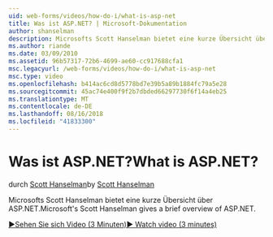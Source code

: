 ```yaml
---
uid: web-forms/videos/how-do-i/what-is-asp-net
title: Was ist ASP.NET? | Microsoft-Dokumentation
author: shanselman
description: Microsofts Scott Hanselman bietet eine kurze Übersicht über ASP.NET.
ms.author: riande
ms.date: 03/09/2010
ms.assetid: 96b57317-72b6-4699-ae60-cc917688cfa1
msc.legacyurl: /web-forms/videos/how-do-i/what-is-asp-net
msc.type: video
ms.openlocfilehash: b414ac6cd8d5778bd7e39b5a89b1884fc79a5e28
ms.sourcegitcommit: 45ac74e400f9f2b7dbded66297730f6f14a4eb25
ms.translationtype: MT
ms.contentlocale: de-DE
ms.lasthandoff: 08/16/2018
ms.locfileid: "41833300"
---
```

<a name="what-is-aspnet"></a><span data-ttu-id="24ff6-104">Was ist ASP.NET?</span><span class="sxs-lookup"><span data-stu-id="24ff6-104">What is ASP.NET?</span></span>
====================
<span data-ttu-id="24ff6-105">durch [Scott Hanselman](https://github.com/shanselman)</span><span class="sxs-lookup"><span data-stu-id="24ff6-105">by [Scott Hanselman](https://github.com/shanselman)</span></span>

<span data-ttu-id="24ff6-106">Microsofts Scott Hanselman bietet eine kurze Übersicht über ASP.NET.</span><span class="sxs-lookup"><span data-stu-id="24ff6-106">Microsoft's Scott Hanselman gives a brief overview of ASP.NET.</span></span>

[<span data-ttu-id="24ff6-107">&#9654;Sehen Sie sich Video (3 Minuten)</span><span class="sxs-lookup"><span data-stu-id="24ff6-107">&#9654; Watch video (3 minutes)</span></span>](https://channel9.msdn.com/Blogs/ASP-NET-Site-Videos/what-is-asp-net)
